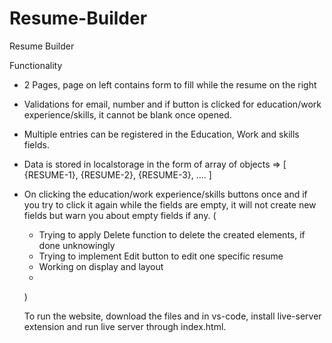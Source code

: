 # Resume-Builder
Resume Builder

Functionality
- 2 Pages, page on left contains form to fill while the resume on the right
- Validations for email, number and if button is clicked for education/work experience/skills, it cannot be blank once opened.
- Multiple entries can be registered in the Education, Work and skills fields.
- Data is stored in localstorage in the form of array of objects => [ {RESUME-1}, {RESUME-2}, {RESUME-3}, .... ]
- On clicking the education/work experience/skills buttons once and if you try to click it again while the fields are empty, it will not create new fields but warn you about empty fields if any.
  (
    - Trying to apply Delete function to delete the created elements, if done unknowingly
    - Trying to implement Edit button to edit one specific resume
    - Working on display and layout
    - 
  )

  To run the website, download the files and in vs-code, install live-server extension and run live server through index.html.
